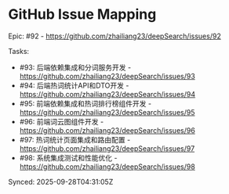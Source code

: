# GitHub Issue Mapping

Epic: #92 - https://github.com/zhailiang23/deepSearch/issues/92

Tasks:
- #93: 后端依赖集成和分词服务开发 - https://github.com/zhailiang23/deepSearch/issues/93
- #94: 后端热词统计API和DTO开发 - https://github.com/zhailiang23/deepSearch/issues/94
- #95: 前端依赖集成和热词排行榜组件开发 - https://github.com/zhailiang23/deepSearch/issues/95
- #96: 前端词云图组件开发 - https://github.com/zhailiang23/deepSearch/issues/96
- #97: 热词统计页面集成和路由配置 - https://github.com/zhailiang23/deepSearch/issues/97
- #98: 系统集成测试和性能优化 - https://github.com/zhailiang23/deepSearch/issues/98

Synced: 2025-09-28T04:31:05Z